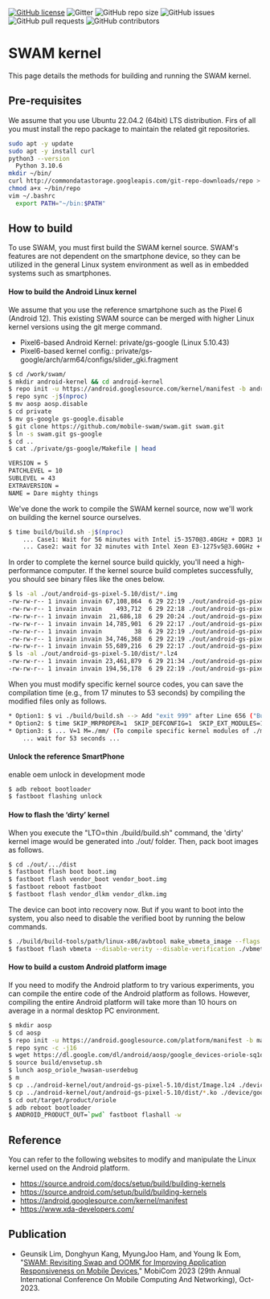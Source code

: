 [![GitHub license](https://dmlc.github.io/img/apache2.svg)](LICENSE) 
![Gitter](https://img.shields.io/gitter/room/mobile-swam/swam) ![GitHub repo size](https://img.shields.io/github/repo-size/mobile-swam/swam) ![GitHub issues](https://img.shields.io/github/issues/mobile-swam/swam) ![GitHub pull requests](https://img.shields.io/github/issues-pr/mobile-swam/swam) ![GitHub contributors](https://img.shields.io/github/contributors/mobile-swam/swam)

SWAM kernel
============

This page details the methods for building and running the SWAM kernel. 

## Pre-requisites
We assume that you use Ubuntu 22.04.2 (64bit) LTS distribution. Firs of all you must install the repo package to maintain the related git repositories. 

```bash
sudo apt -y update
sudo apt -y install curl
python3 --version
  Python 3.10.6
mkdir ~/bin/
curl http://commondatastorage.googleapis.com/git-repo-downloads/repo > ~/bin/repo
chmod a+x ~/bin/repo
vim ~/.bashrc
  export PATH="~/bin:$PATH"
```

## How to build 

To use SWAM, you must first build the SWAM kernel source. 
SWAM's features are not dependent on the smartphone device, so they can be utilized in the general Linux system environment as well as in embedded systems such as smartphones. 

#### How to build the Android Linux kernel
We assume that you use the reference smartphone such as the Pixel 6 (Android 12).
This existing SWAM source can be merged with higher Linux kernel versions using the git merge command.
* Pixel6-based Android Kernel: private/gs-google (Linux 5.10.43)
* Pixel6-based kernel config.: private/gs-google/arch/arm64/configs/slider_gki.fragment
```bash
$ cd /work/swam/
$ mkdir android-kernel && cd android-kernel
$ repo init -u https://android.googlesource.com/kernel/manifest -b android-gs-raviole-5.10-android12-qpr1-d
$ repo sync -j$(nproc)
$ mv aosp aosp.disable
$ cd private
$ mv gs-google gs-google.disable
$ git clone https://github.com/mobile-swam/swam.git swam.git
$ ln -s swam.git gs-google
$ cd ..
$ cat ./private/gs-google/Makefile | head

VERSION = 5
PATCHLEVEL = 10
SUBLEVEL = 43
EXTRAVERSION =
NAME = Dare mighty things
```

We've done the work to compile the SWAM kernel source, now we'll work on building the kernel source ourselves. 
```bash
$ time build/build.sh -j$(nproc)
    ... Case1: Wait for 56 minutes with Intel i5-3570@3.40GHz + DDR3 16GB + SSD 1TB  
    ... Case2: wait for 32 minutes with Intel Xeon E3-1275v5@3.60GHz + DDR4 32GB + SSD 512GB  
```
 
In order to complete the kernel source build quickly, you'll need a high-performance computer. If the kernel source build completes successfully, you should see binary files like the ones below. 
```bash
$ ls -al ./out/android-gs-pixel-5.10/dist/*.img
-rw-rw-r-- 1 invain invain 67,108,864  6 29 22:19 ./out/android-gs-pixel-5.10/dist/boot.img
-rw-rw-r-- 1 invain invain    493,712  6 29 22:18 ./out/android-gs-pixel-5.10/dist/dtb.img
-rw-rw-r-- 1 invain invain  21,686,18  6 29 20:24 ./out/android-gs-pixel-5.10/dist/dtbo.img
-rw-rw-r-- 1 invain invain 14,785,901  6 29 22:17 ./out/android-gs-pixel-5.10/dist/initramfs.img
-rw-rw-r-- 1 invain invain         38  6 29 22:19 ./out/android-gs-pixel-5.10/dist/vendor-bootconfig.img
-rw-rw-r-- 1 invain invain 34,746,368  6 29 22:19 ./out/android-gs-pixel-5.10/dist/vendor_boot.img
-rw-rw-r-- 1 invain invain 55,689,216  6 29 22:17 ./out/android-gs-pixel-5.10/dist/vendor_dlkm.img
$ ls -al ./out/android-gs-pixel-5.10/dist/*.lz4
-rw-rw-r-- 1 invain invain 23,461,879  6 29 21:34 ./out/android-gs-pixel-5.10/dist/Image.lz4
-rw-rw-r-- 1 invain invain 194,56,178  6 29 22:19 ./out/android-gs-pixel-5.10/dist/ramdisk.lz4
```

When you must modify specific kernel source codes, you can save the compilation time
(e.g., from 17 minutes to 53 seconds) by compiling the modified files only as follows.
```bash
* Option1: $ vi ./build/build.sh --> Add "exit 999" after Line 656 ("Building kernel") (To build kernel image only)
* Option2: $ time SKIP_MRPROPER=1  SKIP_DEFCONFIG=1  SKIP_EXT_MODULES=1 SKIP_CP_KERNEL_HDR=1 IN_KERNEL_MODULES=0  build/build.sh -j4 
* Option3: $ ... V=1 M=./mm/ (To compile specific kernel modules of ./mm/ folder only)
    ... wait for 53 seconds ...
```

#### Unlock the reference SmartPhone
enable oem unlock in development mode
```bash
$ adb reboot bootloader
$ fastboot flashing unlock
```


#### How to flash the ‘dirty’ kernel
When you execute the "LTO=thin ./build/build.sh" command, the 'dirty' kernel image would be generated into ./out/ folder. 
Then, pack boot images as follows.
```bash
$ cd ./out/.../dist
$ fastboot flash boot boot.img
$ fastboot flash vendor_boot vendor_boot.img
$ fastboot reboot fastboot
$ fastboot flash vendor_dlkm vendor_dlkm.img
```

The device can boot into recovery now. 
But if you want to boot into the system, you also need to disable the verified boot by running the below commands.
```bash
$ ./build/build-tools/path/linux-x86/avbtool make_vbmeta_image --flags 2 --padding_size 4096 --output vbmeta_disabled.img
$ fastboot flash vbmeta --disable-verity --disable-verification ./vbmeta_disabled.img
```


#### How to build a custom Android platform image

If you need to modify the Android platform to try various experiments, you can compile the entire code of the Android platform as follows. 
However, compiling the entire Android platform will take more than 10 hours on average in a normal desktop PC environment. 

```bash
$ mkdir aosp
$ cd aosp
$ repo init -u https://android.googlesource.com/platform/manifest -b master
$ repo sync -c -j16
$ wget https://dl.google.com/dl/android/aosp/google_devices-oriole-sq1d.220205.004-a2628da5.tgz
$ source build/envsetup.sh
$ lunch aosp_oriole_hwasan-userdebug
$ m
$ cp ../android-kernel/out/android-gs-pixel-5.10/dist/Image.lz4 ./device/google/raviole-kernel/
$ cp ../android-kernel/out/android-gs-pixel-5.10/dist/*.ko ./device/google/raviole-kernel/
$ cd out/target/product/oriole
$ adb reboot bootloader
$ ANDROID_PRODUCT_OUT=`pwd` fastboot flashall -w
```


## Reference
You can refer to the following websites to modify and manipulate the Linux kernel used on the Android platform. 
* https://source.android.com/docs/setup/build/building-kernels 
* https://source.android.com/setup/build/building-kernels
* https://android.googlesource.com/kernel/manifest
* https://www.xda-developers.com/


## Publication

* Geunsik Lim, Donghyun Kang, MyungJoo Ham, and Young Ik Eom, "[SWAM: Revisiting Swap and OOMK for Improving Application Responsiveness on Mobile Devices](https://arxiv.org/abs/2306.08345)," MobiCom 2023 (29th Annual International Conference On Mobile Computing And Networking), Oct-2023.
